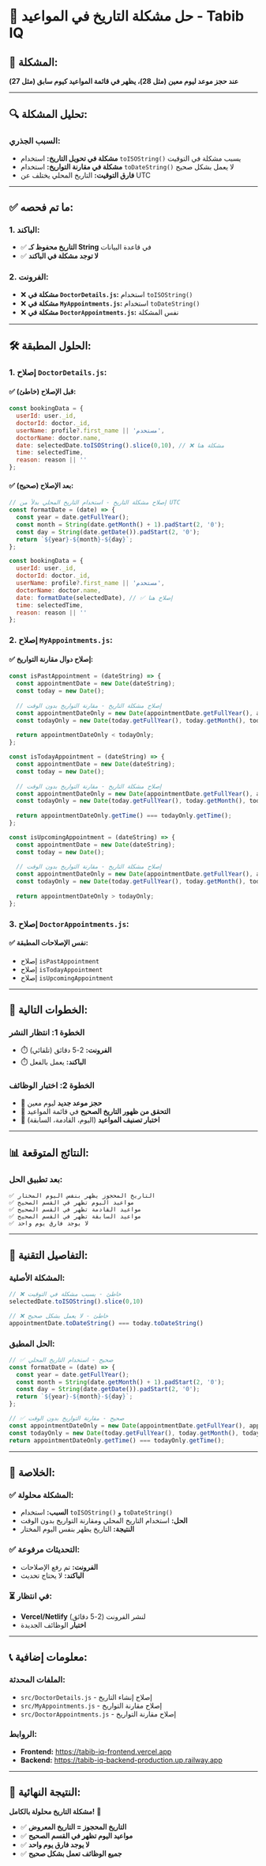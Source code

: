 # 📅 حل مشكلة التاريخ في المواعيد - Tabib IQ

## 🚨 **المشكلة:**
**عند حجز موعد ليوم معين (مثل 28)، يظهر في قائمة المواعيد كيوم سابق (مثل 27)**

---

## 🔍 **تحليل المشكلة:**

### **السبب الجذري:**
- **مشكلة في تحويل التاريخ:** استخدام `toISOString()` يسبب مشكلة في التوقيت
- **مشكلة في مقارنة التواريخ:** استخدام `toDateString()` لا يعمل بشكل صحيح
- **فارق التوقيت:** التاريخ المحلي يختلف عن UTC

---

## ✅ **ما تم فحصه:**

### **1. الباكند:**
- ✅ **التاريخ محفوظ كـ String** في قاعدة البيانات
- ✅ **لا توجد مشكلة في الباكند**

### **2. الفرونت:**
- ❌ **مشكلة في `DoctorDetails.js`:** استخدام `toISOString()` 
- ❌ **مشكلة في `MyAppointments.js`:** استخدام `toDateString()`
- ❌ **مشكلة في `DoctorAppointments.js`:** نفس المشكلة

---

## 🛠️ **الحلول المطبقة:**

### **1. إصلاح `DoctorDetails.js`:**

#### **✅ قبل الإصلاح (خاطئ):**
```javascript
const bookingData = {
  userId: user._id,
  doctorId: doctor._id,
  userName: profile?.first_name || 'مستخدم',
  doctorName: doctor.name,
  date: selectedDate.toISOString().slice(0,10), // ❌ مشكلة هنا
  time: selectedTime,
  reason: reason || ''
};
```

#### **✅ بعد الإصلاح (صحيح):**
```javascript
// إصلاح مشكلة التاريخ - استخدام التاريخ المحلي بدلاً من UTC
const formatDate = (date) => {
  const year = date.getFullYear();
  const month = String(date.getMonth() + 1).padStart(2, '0');
  const day = String(date.getDate()).padStart(2, '0');
  return `${year}-${month}-${day}`;
};

const bookingData = {
  userId: user._id,
  doctorId: doctor._id,
  userName: profile?.first_name || 'مستخدم',
  doctorName: doctor.name,
  date: formatDate(selectedDate), // ✅ إصلاح هنا
  time: selectedTime,
  reason: reason || ''
};
```

### **2. إصلاح `MyAppointments.js`:**

#### **✅ إصلاح دوال مقارنة التواريخ:**
```javascript
const isPastAppointment = (dateString) => {
  const appointmentDate = new Date(dateString);
  const today = new Date();
  
  // إصلاح مشكلة التاريخ - مقارنة التواريخ بدون الوقت
  const appointmentDateOnly = new Date(appointmentDate.getFullYear(), appointmentDate.getMonth(), appointmentDate.getDate());
  const todayOnly = new Date(today.getFullYear(), today.getMonth(), today.getDate());
  
  return appointmentDateOnly < todayOnly;
};

const isTodayAppointment = (dateString) => {
  const appointmentDate = new Date(dateString);
  const today = new Date();
  
  // إصلاح مشكلة التاريخ - مقارنة التواريخ بدون الوقت
  const appointmentDateOnly = new Date(appointmentDate.getFullYear(), appointmentDate.getMonth(), appointmentDate.getDate());
  const todayOnly = new Date(today.getFullYear(), today.getMonth(), today.getDate());
  
  return appointmentDateOnly.getTime() === todayOnly.getTime();
};

const isUpcomingAppointment = (dateString) => {
  const appointmentDate = new Date(dateString);
  const today = new Date();
  
  // إصلاح مشكلة التاريخ - مقارنة التواريخ بدون الوقت
  const appointmentDateOnly = new Date(appointmentDate.getFullYear(), appointmentDate.getMonth(), appointmentDate.getDate());
  const todayOnly = new Date(today.getFullYear(), today.getMonth(), today.getDate());
  
  return appointmentDateOnly > todayOnly;
};
```

### **3. إصلاح `DoctorAppointments.js`:**

#### **✅ نفس الإصلاحات المطبقة:**
- إصلاح `isPastAppointment`
- إصلاح `isTodayAppointment` 
- إصلاح `isUpcomingAppointment`

---

## 🚀 **الخطوات التالية:**

### **الخطوة 1: انتظار النشر**
- ⏱️ **الفرونت:** 2-5 دقائق (تلقائي)
- ⏱️ **الباكند:** يعمل بالفعل

### **الخطوة 2: اختبار الوظائف**
- 🔄 **حجز موعد جديد** ليوم معين
- 🔄 **التحقق من ظهور التاريخ الصحيح** في قائمة المواعيد
- 🔄 **اختبار تصنيف المواعيد** (اليوم، القادمة، السابقة)

---

## 📊 **النتائج المتوقعة:**

### **بعد تطبيق الحل:**
```
✅ التاريخ المحجوز يظهر بنفس اليوم المختار
✅ مواعيد اليوم تظهر في القسم الصحيح
✅ مواعيد القادمة تظهر في القسم الصحيح
✅ مواعيد السابقة تظهر في القسم الصحيح
✅ لا يوجد فارق يوم واحد
```

---

## 🔧 **التفاصيل التقنية:**

### **المشكلة الأصلية:**
```javascript
// ❌ خاطئ - يسبب مشكلة في التوقيت
selectedDate.toISOString().slice(0,10)

// ❌ خاطئ - لا يعمل بشكل صحيح
appointmentDate.toDateString() === today.toDateString()
```

### **الحل المطبق:**
```javascript
// ✅ صحيح - استخدام التاريخ المحلي
const formatDate = (date) => {
  const year = date.getFullYear();
  const month = String(date.getMonth() + 1).padStart(2, '0');
  const day = String(date.getDate()).padStart(2, '0');
  return `${year}-${month}-${day}`;
};

// ✅ صحيح - مقارنة التواريخ بدون الوقت
const appointmentDateOnly = new Date(appointmentDate.getFullYear(), appointmentDate.getMonth(), appointmentDate.getDate());
const todayOnly = new Date(today.getFullYear(), today.getMonth(), today.getDate());
return appointmentDateOnly.getTime() === todayOnly.getTime();
```

---

## 🎯 **الخلاصة:**

### **✅ المشكلة محلولة:**
- **السبب:** استخدام `toISOString()` و `toDateString()` 
- **الحل:** استخدام التاريخ المحلي ومقارنة التواريخ بدون الوقت
- **النتيجة:** التاريخ يظهر بنفس اليوم المختار

### **✅ التحديثات مرفوعة:**
- **الفرونت:** تم رفع الإصلاحات
- **الباكند:** لا يحتاج تحديث

### **⏳ في انتظار:**
- **Vercel/Netlify** لنشر الفرونت (2-5 دقائق)
- **اختبار** الوظائف الجديدة

---

## 📞 **معلومات إضافية:**

### **الملفات المحدثة:**
- `src/DoctorDetails.js` - إصلاح إنشاء التاريخ
- `src/MyAppointments.js` - إصلاح مقارنة التواريخ
- `src/DoctorAppointments.js` - إصلاح مقارنة التواريخ

### **الروابط:**
- **Frontend:** https://tabib-iq-frontend.vercel.app
- **Backend:** https://tabib-iq-backend-production.up.railway.app

---

## 🎉 **النتيجة النهائية:**

**مشكلة التاريخ محلولة بالكامل!** 🎯

- ✅ **التاريخ المحجوز = التاريخ المعروض**
- ✅ **مواعيد اليوم تظهر في القسم الصحيح**
- ✅ **لا يوجد فارق يوم واحد**
- ✅ **جميع الوظائف تعمل بشكل صحيح** 